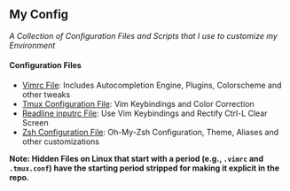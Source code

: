 ## My Config
*A Collection of Configuration Files and Scripts that I use to customize my Environment*


#### Configuration Files
- [Vimrc File](vimrc):  Includes Autocompletion Engine, Plugins, Colorscheme and other tweaks
- [Tmux Configuration File](tmux.conf): Vim Keybindings and Color Correction
- [Readline inputrc File](inputrc): Use Vim Keybindings and Rectify Ctrl-L Clear Screen
- [Zsh Configuration File](zshrc): Oh-My-Zsh Configuration, Theme, Aliases and other customizations

**Note: Hidden Files on Linux that start with a period (e.g., `.vimrc` and `.tmux.conf`) have the starting period stripped for making it explicit in the repo.**
